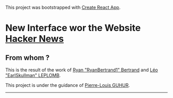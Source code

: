 This project was bootstrapped with [Create React App](https://github.com/facebook/create-react-app).

# New Interface wor the Website [Hacker News]()

## From whom ?

This is the result of the work of [Ryan "RyanBertrand1" Bertrand](https://github.com/RyanBertrand1) and [Léo "EarlSkullman" LEPLOMB](https://github.com/EarlSkullman).

This project is under the guidance of [Pierre-Louis GUHUR](https://github.com/guhur).

---
